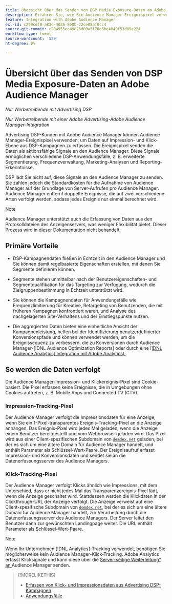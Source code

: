 ```yaml
---
title: Übersicht über das Senden von DSP Media Exposure-Daten an Adobe Audience Manager
description: Erfahren Sie, wie Sie Audience Manager-Ereignispixel verwenden, um Daten auf Impression- und Klick-Ebene aus Advertising DSP-Kampagnen zu erfassen
feature: Integration with Adobe Audience Manager
exl-id: c299cdf0-a83e-4026-8b8b-22ce08af0cc4
source-git-commit: c204955ec48826d00a5f78e5be4849f53d09e224
workflow-type: tm+mt
source-wordcount: '529'
ht-degree: 0%

---
```


# Übersicht über das Senden von DSP Media Exposure-Daten an Adobe Audience Manager

*Nur Werbetreibende mit Advertising DSP*

*Nur Werbetreibende mit einer Adobe Advertising-Adobe Audience Manager-Integration*

Advertising DSP-Kunden mit Adobe Audience Manager können Audience Manager-Ereignispixel verwenden, um Daten auf Impression- und Klick-Ebene aus DSP-Kampagnen zu erfassen. Die Ereignispixel senden die Daten als aktionsfähige Signale an den Audience Manager. Diese Signale ermöglichen verschiedene DSP-Anwendungsfälle, z. B. erweiterte Segmentierung, Frequenzverwaltung, Marketing-Analysen und Reporting-Erkenntnisse.

DSP lädt Sie nicht auf, diese Signale an den Audience Manager zu senden. Sie zahlen jedoch die Standardkosten für die Aufnahme von Audience Manager auf der Grundlage von Server-Aufrufen pro Audience Manager. Audience Manager entfernt doppelte Ereignisse, die auf zwei verschiedene Arten verfolgt werden, sodass jedes Ereignis nur einmal berechnet wird.

>[!NOTE]
>
> Audience Manager unterstützt auch die Erfassung von Daten aus den Protokolldateien des Anzeigenservers, was weniger Flexibilität bietet. Dieser Prozess wird in dieser Dokumentation nicht behandelt.

## Primäre Vorteile

* DSP-Kampagnendaten fließen in Echtzeit in den Audience Manager und Sie können damit regelbasierte Eigenschaften erstellen, mit denen Sie Segmente definieren können.

* Segmente stehen unmittelbar nach der Benutzereigenschaften- und Segmentqualifikation für das Targeting zur Verfügung, wodurch die Zielgruppenbestimmung in Echtzeit unterstützt wird.

* Sie können die Kampagnendaten für Anwendungsfälle wie Frequenzlimitierung für Kreative, Retargeting von Benutzenden, die mit früheren Kampagnen konfrontiert waren, und Analyse des nachgelagerten Site-Verhaltens und der Einstiegspunkte nutzen.

* Die aggregierten Daten bieten eine einheitliche Ansicht der Kampagnenleistung, helfen bei der Identifizierung benutzerdefinierter Konversionspfade und können verwendet werden, um die Ereignissequenz zu verbessern, die zu Konversionen durch Audience Manager-[!DNL Audience Optimization Reports] oder durch eine [[!DNL Audience Analytics] Integration mit Adobe Analytics) ](/help/integrations/audience-manager/audience-analytics.md).

## So werden die Daten verfolgt

Die Audience Manager-Impression- und Klickereignis-Pixel sind Cookie-basiert. Die Pixel erfassen keine Ereignisse, die in Umgebungen ohne Cookies auftreten, z. B. Mobile Apps und Connected TV (CTV).<!-- 6/24: CTV inventory isn't clickable, and impression tracking would be lost when we convert users from IP to cookies. -->

### Impression-Tracking-Pixel

Der Audience Manager verfolgt die Impressionsdaten für eine Anzeige, wenn Sie ein 1-Pixel-transparentes Ereignis-Tracking-Pixel an die Anzeige anhängen. Das Ereignis-Pixel wird jedes Mal geladen, wenn die Anzeige einem Benutzer bereitgestellt und vom Webbrowser geladen wird. Das Pixel wird aus einer Client-spezifischen Subdomain von [`demdex.net`](https://experienceleague.adobe.com/docs/audience-manager/user-guide/reference/demdex-calls.html) geladen, bei der es sich um eine ältere Domain für Audience Manager handelt, und enthält Parameter als Schlüssel-Wert-Paare. Der Ereignisaufruf erfasst Impression- und Konversionsdaten und sendet sie an die Datenerfassungsserver des Audience Managers.

### Klick-Tracking-Pixel

Der Audience Manager verfolgt Klicks ähnlich wie Impressions, mit dem Unterschied, dass er nicht jedes Mal das Transparenzereignis-Pixel lädt, wenn die Anzeige geschaltet wird. Stattdessen werden die Klickdaten in der Clickthrough-URL der Anzeige verfolgt. Die Anzeige verweist auf eine Client-spezifische Subdomain von [`demdex.net`](https://experienceleague.adobe.com/docs/audience-manager/user-guide/reference/demdex-calls.html), bei der es sich um eine ältere Domain für Audience Manager handelt, zur Verarbeitung durch die Datenerfassungsserver des Audience Managers. Der Server leitet den Benutzer dann zur gewünschten Landingpage weiter. Die URL enthält Parameter als Schlüssel-Wert-Paare.

>[!NOTE]
>
>Wenn Ihr Unternehmen [!DNL Analytics]-Tracking verwendet, benötigen Sie möglicherweise kein Audience Manager-Klick-Tracking. Adobe Analytics erfasst Klicksignale und kann diese über die [Server-seitige Weiterleitung“ an ](https://experienceleague.adobe.com/docs/analytics/admin/admin-tools/server-side-forwarding/ssf.html) Audience Manager senden.

>[!MORELIKETHIS]
>
>* [Erfassen von Klick- und Impressionsdaten aus Advertising DSP-Kampagnen](collect.md)
>* [Anwendungsfälle](use-cases.md)
